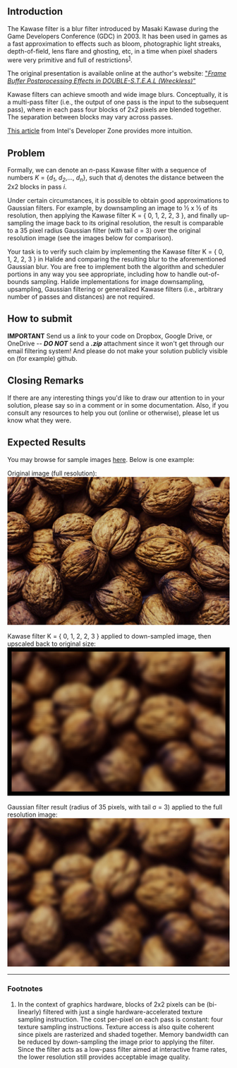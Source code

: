 ## Introduction

The Kawase filter is a blur filter introduced by Masaki Kawase during
the Game Developers Conference (GDC) in 2003. It has been used in games
as a fast approximation to effects such as bloom, photographic light
streaks, depth-of-field, lens flare and ghosting, etc, in a time when
pixel shaders were very primitive and full of restrictions<sup>[1](#footnotes)</sup>.

The original presentation is available online at the author's website: ["*Frame Buffer Postprocessing Effects in DOUBLE-S.T.E.A.L (Wreckless)*"][1]

Kawase filters can achieve smooth and wide image blurs. Conceptually, it
is a multi-pass filter (i.e., the output of one pass is the input to the
subsequent pass), where in each pass four blocks of 2x2 pixels are
blended together. The separation between blocks may vary across passes.

[This article][2] from Intel's Developer Zone provides more
intuition.


## Problem

Formally, we can denote an *n*-pass Kawase filter with a sequence of
numbers *K* = {*d<sub>1</sub>*, *d<sub>2</sub>*,..., *d<sub>n</sub>*}, such that *d<sub>i</sub>* denotes the
distance between the 2x2 blocks in pass *i*.

Under certain circumstances, it is possible to obtain good
approximations to Gaussian filters. For example, by downsampling an
image to ½ x ½ of its resolution, then applying the Kawase filter K = {
0, 1, 2, 2, 3 }, and finally up-sampling the image back to its original
resolution, the result is comparable to a 35 pixel radius Gaussian
filter (with tail &sigma; = 3) over the original resolution image (see
the images below for comparison).

Your task is to verify such claim by implementing the Kawase filter K =
{ 0, 1, 2, 2, 3 } in Halide and comparing the resulting blur to the
aforementioned Gaussian blur. You are free to implement both the
algorithm and scheduler portions in any way you see appropriate,
including how to handle out-of-bounds sampling. Halide implementations
for image downsampling, upsampling, Gaussian filtering or generalized
Kawase filters (i.e., arbitrary number of passes and distances) are not
required.


## How to submit

**IMPORTANT** Send us a _link_ to your code on Dropbox, Google Drive, or OneDrive --
***DO NOT*** send a ***.zip*** attachment since it won't get through our email filtering system! 
And please do not make your solution publicly visible on (for example) github.

## Closing Remarks

If there are any interesting things you'd like to draw our attention to in your solution, please say so in a comment or in some documentation.
Also, if you consult any resources to help you out (online or otherwise), please let us know what they were.

## Expected Results

You may browse for sample images [here][3]. Below is one example:

Original image (full resolution):
![Original][original]

Kawase filter K = { 0, 1, 2, 2, 3 } applied to down-sampled image, then upscaled back
to original size:
![kawase-upscaled][upscaled]

Gaussian filter result (radius of 35 pixels, with tail &sigma; = 3)
applied to the full resolution image:
![gauss-r35.jpg][gauss]

---

### Footnotes

1. In the context of graphics hardware, blocks of 2x2 pixels can be
    (bi-linearly) filtered with just a single hardware-accelerated
    texture sampling instruction. The cost per-pixel on each pass is
    constant: four texture sampling instructions. Texture access is also
    quite coherent since pixels are rasterized and shaded together.
    Memory bandwidth can be reduced by down-sampling the image prior to
    applying the filter. Since the filter acts as a low-pass filter
    aimed at interactive frame rates, the lower resolution still
    provides acceptable image quality.


[1]: http://www.daionet.gr.jp/~masa/archives/GDC2003_DSTEAL.ppt
[2]: https://software.intel.com/en-us/blogs/2014/07/15/an-investigation-of-fast-real-time-gpu-based-image-blur-algorithms
[3]: https://www.pexels.com/public-domain-images/

[original]: media/walnuts.jpg
[upscaled]: media/kawase-upscaled.jpg
[gauss]: media/gauss-r35.jpg